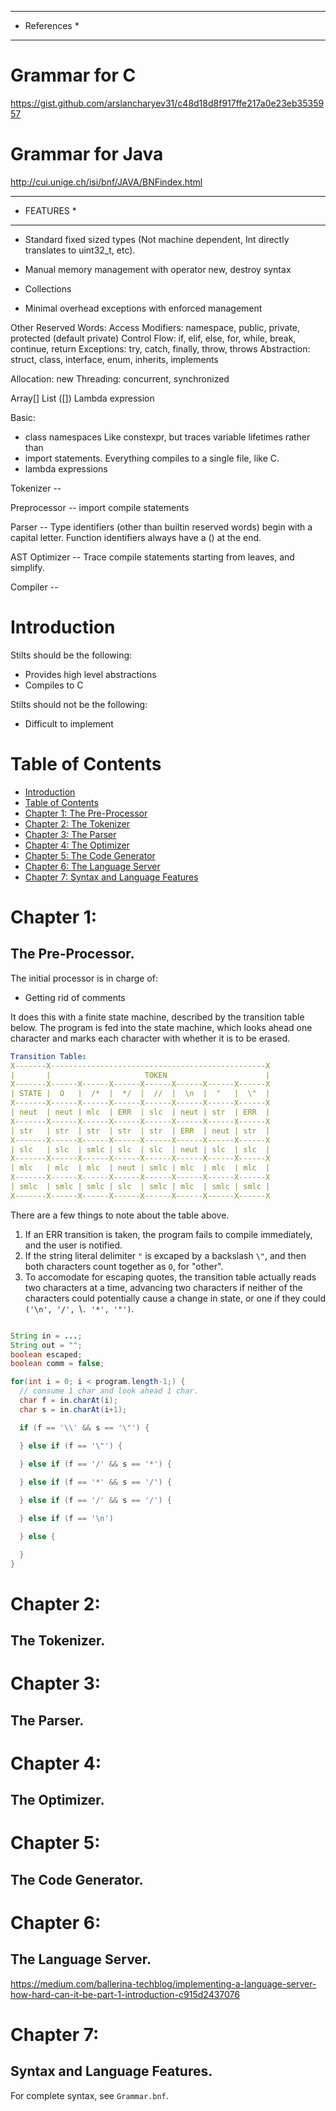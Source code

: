 **************
* References *
**************
# Grammar for C
https://gist.github.com/arslancharyev31/c48d18d8f917ffe217a0e23eb3535957
# Grammar for Java
http://cui.unige.ch/isi/bnf/JAVA/BNFindex.html


************
* FEATURES *
************

* Standard fixed sized types (Not machine dependent, Int directly translates to uint32_t, etc).

* Manual memory management with operator new, destroy syntax

* Collections

* Minimal overhead exceptions with enforced management


Other Reserved Words:
  Access Modifiers: namespace, public, private, protected (default private)
  Control Flow: if, elif, else, for, while, break, continue, return
  Exceptions: try, catch, finally, throw, throws
  Abstraction: struct, class, interface, enum, inherits, implements

  Allocation: new
  Threading: concurrent, synchronized

  Array[]
  List ([])
  Lambda expression


Basic:
  * class namespaces
      Like constexpr, but traces variable lifetimes rather than
  * import statements. 
      Everything compiles to a single file, like C.
  * lambda expressions


Tokenizer -- 
    

Preprocessor -- 
    import
    compile statements


Parser -- 
    Type identifiers (other than builtin reserved words) begin with a 
    capital letter.
    Function identifiers always have a () at the end.

AST Optimizer --
    Trace compile statements starting from leaves, and simplify.

Compiler --


# Introduction<a name="introduction"></a>

Stilts should be the following:
* Provides high level abstractions
* Compiles to C

Stilts should not be the following:
* Difficult to implement


# Table of Contents<a name="contents"></a>

* [Introduction](#introduction)
* [Table of Contents](#contents)
* [Chapter 1: The Pre-Processor](#ch1)
* [Chapter 2: The Tokenizer](#ch2)
* [Chapter 3: The Parser](#ch3)
* [Chapter 4: The Optimizer](#ch4)
* [Chapter 5: The Code Generator](#ch5)
* [Chapter 6: The Language Server](#ch6)
* [Chapter 7: Syntax and Language Features](#ch7)


# Chapter 1: <a name="ch1"></a>
## The Pre-Processor.

The initial processor is in charge of:
* Getting rid of comments

It does this with a finite state machine, described by the transition table below. The program is fed into the state machine, which looks ahead one character and marks each character with whether it is to be erased. 

```yaml
Transition Table:
X-------X------------------------------------------------X
|       |                     TOKEN                      |
X-------X------X------X------X------X------X------X------X
| STATE |  O   |  /*  |  */  |  //  |  \n  |  "   |  \"  |
X-------X------X------X------X------X------X------X------X
| neut  | neut | mlc  | ERR  | slc  | neut | str  | ERR  |
X-------X------X------X------X------X------X------X------X
| str   | str  | str  | str  | str  | ERR  | neut | str  |
X-------X------X------X------X------X------X------X------X
| slc   | slc  | smlc | slc  | slc  | neut | slc  | slc  |
X-------X------X------X------X------X------X------X------X
| mlc   | mlc  | mlc  | neut | smlc | mlc  | mlc  | mlc  |
X-------X------X------X------X------X------X------X------X
| smlc  | smlc | smlc | slc  | smlc | mlc  | smlc | smlc |
X-------X------X------X------X------X------X------X------X
```

There are a few things to note about the table above.

1. If an ERR transition is taken, the program fails to compile immediately, and the user is notified.
2. If the string literal delimiter `"` is excaped by a backslash `\"`, and then both characters count together as `O`, for "other".
3. To accomodate for escaping quotes, the transition table actually reads two characters at a time, advancing two characters if neither of the characters could potentially cause a change in state, or one if they could `('\n', '/', `\\`. '*', '"')`.

```java

String in = ...;
String out = "";
boolean escaped;
boolean comm = false;

for(int i = 0; i < program.length-1;) {
  // consume 1 char and look ahead 1 char.
  char f = in.charAt(i);
  char s = in.charAt(i+1);

  if (f == '\\' && s == '\"') {

  } else if (f == '\"') {
  
  } else if (f == '/' && s == '*') {

  } else if (f == '*' && s == '/') {

  } else if (f == '/' && s == '/') {

  } else if (f == '\n')  

  } else {

  }
}
```


# Chapter 2: <a name="ch2"></a>
## The Tokenizer.

# Chapter 3: <a name="ch3"></a>
## The Parser.

# Chapter 4: <a name="ch4"></a>
## The Optimizer.

# Chapter 5: <a name="ch5"></a>
## The Code Generator.

# Chapter 6: <a name="ch6"></a>
## The Language Server.

https://medium.com/ballerina-techblog/implementing-a-language-server-how-hard-can-it-be-part-1-introduction-c915d2437076

# Chapter 7: <a name="ch7"></a>
## Syntax and Language Features.

For complete syntax, see `Grammar.bnf`.

